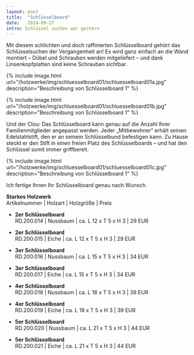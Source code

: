```yaml
---
layout: post
title:  "Schlüsselboard"
date:   2014-09-27
intro: Schlüssel suchen war gestern
---
```


Mit diesem schlichten und doch raffinierten Schlüsselboard gehört das Schlüsselsuchen der Vergangenheit an! 
Es wird ganz einfach an die Wand montiert – 
Dübel und Schrauben werden mitgeliefert – 
und dank Linsenkopfplatten sind keine Schrauben sichtbar.  


{% include image.html url="/holzwerke/img/schluesselboard01/schluesselboard01a.jpg" description="Beschreibung von Schlüsselboard 1" %}


{% include image.html url="/holzwerke/img/schluesselboard01/schluesselboard01b.jpg" description="Beschreibung von Schlüsselboard 1" %}


Und der Clou: 
Das Schlüsselboard kann genau auf die Anzahl Ihrer Familienmitglieder angepasst werden. 
Jeder „Mitbewohner“ erhält seinen Edelstahlstift, den er an seinem Schlüsselbund befestigen kann. 
Zu Hause steckt er den Stift in einen freien Platz des Schlüsselboards – 
und hat den Schlüssel somit immer griffbereit.

{% include image.html url="/holzwerke/img/schluesselboard01/schluesselboard01c.jpg" description="Beschreibung von Schlüsselboard 1" %}

Ich fertige Ihnen Ihr Schlüsselboard genau nach Wunsch.

**Starkes Holzwerk**   
Artikelnummer \| Holzart \| Holzgröße \| Preis

* **2er Schlüsselboard**       
	RD.200.014  \| 	Nussbaum \| ca. L 12 x T 5 x H 3 \| 29 EUR
	
* **2er Schlüsselboard**       
	RD.200.015  \| 	Eiche \| ca. L 12 x T 5 x H 3 \| 29 EUR

* **3er Schlüsselboard**       
	RD.200.016  \| 	Nussbaum \| ca. L 15 x T 5 x H 3 \| 34 EUR

* **3er Schlüsselboard**       
	RD.200.017  \| 	Eiche \| ca. L 15 x T 5 x H 3 \| 34 EUR
	
* **4er Schlüsselboard**       
	RD.200.018  \| 	Nussbaum \| ca. L 18 x T 5 x H 3 \| 39 EUR
	
* **4er Schlüsselboard**       
	RD.200.019  \| 	Eiche \| ca. L 18 x T 5 x H 3 \| 39 EUR
	
* **5er Schlüsselboard**       
	RD.200.020  \| 	Nussbaum \| ca. L 21 x T 5 x H 3 \| 44 EUR

* **5er Schlüsselboard**       
	RD.200.021  \| 	Eiche \| ca. L 21 x T 5 x H 3 \| 44 EUR


